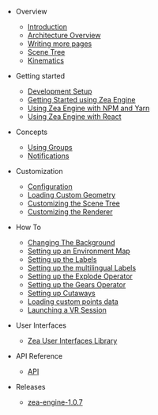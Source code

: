 - Overview
  * [Introduction](zea-engine.md)
  * [Architecture Overview](arch-overview.md)
  * [Writing more pages](more-pages.md)
  * [Scene Tree](scene-tree.md)
  * [Kinematics](kinematics.md)

- Getting started
  * [Development Setup](getting-started/development-setup.md)
  * [Getting Started using Zea Engine](getting-started/get-started-with-engine.md)
  * [Using Zea Engine with NPM and Yarn](getting-started/using-npm-yarn.md)
  * [Using Zea Engine with React](getting-started/using-react.md)

- Concepts
  * [Using Groups](concepts/groups.md)
  * [Notifications](concepts/notifications.md)

- Customization
  * [Configuration](configuration.md)
  * [Loading Custom Geometry](write-a-SG-plugin.md)
  * [Customizing the Scene Tree](write-a-SG-plugin.md)
  * [Customizing the Renderer](write-a-Renderer-plugin.md)

- How To
  * [Changing The Background](tutorials/changing-the-background.md)
  * [Setting up an Environment Map](tutorials/setting-up-an-environment-map.md)
  * [Setting up the Labels](tutorials/labels.md)
  * [Setting up the multilingual Labels](tutorials/multilingual-labels.md)
  * [Setting up the Explode Operator](tutorials/explode-operator.md)
  * [Setting up the Gears Operator](tutorials/gears-operator.md)
  * [Setting up Cutaways](tutorials/cutaways.md)
  * [Loading custom points data](tutorials/custom-points.md)
  * [Launching a VR Session](tutorials/VR.md)

- User Interfaces 
  * [Zea User Interfaces Library](zea-web-components.md)

- API Reference
  * [API](api/README.md)

- Releases
  * [zea-engine-1.0.7](zea-engine-1.0.7.md)
